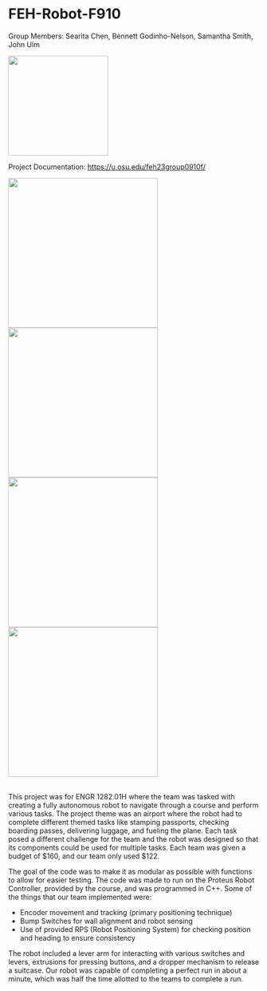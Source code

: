 # FEH-Robot-F910
Group Members: Searita Chen, Bennett Godinho-Nelson, Samantha Smith, John Ulm

<img src="https://imgur.com/SEk4RTQ.jpg" width="200" />

Project Documentation: https://u.osu.edu/feh23group0910f/
<div >
  <img src="https://imgur.com/ErTLhjk.jpg" height="300" />
  <img src="https://imgur.com/PYZPg5o.jpg" height="300" />
  <img src="https://imgur.com/UN88Ius.jpg" height="300" />
  <img src="https://imgur.com/ZPSSFtw.gif" height="300" />

</div>
<br>
<p>
This project was for ENGR 1282.01H where the team was tasked with creating a fully autonomous robot to navigate through a course and perform various tasks. The project theme was an airport where the robot had to complete different themed tasks like stamping passports, checking boarding passes, delivering luggage, and fueling the plane. Each task posed a different challenge for the team and the robot was designed so that its components could be used for multiple tasks. Each team was given a budget of $160, and our team only used $122.


The goal of the code was to make it as modular as possible with functions to allow for easier testing. The code was made to run on the Proteus Robot Controller, provided by the course, and was programmed in C++.
Some of the things that our team implemented were: 
<ul>
  <li>Encoder movement and tracking (primary positioning technique)</li>
  <li>Bump Switches for wall alignment and robot sensing</li>
<li>Use of provided RPS (Robot Positioning System) for checking position and heading to ensure consistency</li>
</ul>

The robot included a lever arm for interacting with various switches and levers, extrusions for pressing buttons, and a dropper mechanism to release a suitcase. Our robot was capable of completing a perfect run in about a minute, which was half the time allotted to the teams to complete a run.
</p>
